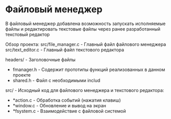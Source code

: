 # Файловый менеджер
В файловый менеджер добавлена возможность запускать исполняемые файлы и редактировать текстовые файлы через ранее разработанный текстовый редактор

Обзор проекта:
src/file_manager.c - Главный файл файлового менеджера
src/text_editor.c - Главный файл текстового редактора

headers/ - Заголовочные файлы
- fmanager.h - Содержит прототипы функций реализованных в данном проекте
- shared.h - Файл с необходимыми includ 

src/ - Исходный код для файлового менеджера и текстового редактора:
- *action.c - Обработка событий (нажатия клавиш)
- *window.c - Обновление и вывод на экран
- *fsystem.c - Взаимодействие с файловой системой
